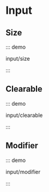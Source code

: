 # Input

## Size

::: demo

input/size

:::

## Clearable

::: demo

input/clearable

:::

## Modifier

::: demo

input/modifier

:::
